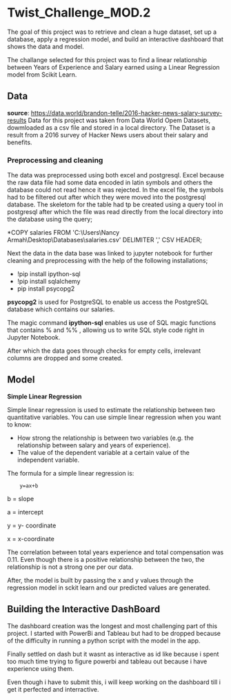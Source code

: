 # Twist_Challenge_MOD.2

The goal of this project was to retrieve and clean a huge dataset, set up a database, apply a regression model, and build an interactive dashboard that shows the data and model. 

The challange selected for this project was to find a linear relationship between Years of Experience and Salary earned using a Linear Regression model from Scikit Learn. 

## Data

**source**: https://data.world/brandon-telle/2016-hacker-news-salary-survey-results
Data for this project was taken from Data World Opem Datasets, dowmloaded as a csv file and stored in a local directory. The Dataset is a result from a 2016 survey of Hacker News users about their salary and benefits.

### Preprocessing and cleaning

The data was preprocessed using both excel and postgresql. Excel because the raw data file had some data encoded in latin symbols and others the database could not read hence it was rejected.  In the excel file, the symbols had to be filtered out after which they were moved into the postgresql database. The skeletom for the table had tp be created using a query tool in postgresql after which the file was read directly from the local directory into the database using the query;

*COPY salaries FROM 'C:\Users\Nancy Armah\Desktop\Databases\salaries.csv' DELIMITER ',' CSV HEADER;

Next the data in the data base was linked to jupyter notebook for further cleaning and preprocessing with the help of the following installations;
* !pip install ipython-sql
* !pip install sqlalchemy
* pip install psycopg2

**psycopg2** is used for PostgreSQL to enable us access the PostgreSQL database which contains our salaries.

The magic command **ipython-sql** enables us use of SQL magic functions that contains % and %% , allowing us to write SQL style code right in Jupyter Notebook.

After which the data goes through checks for empty cells, irrelevant columns are dropped and some created.

## Model

**Simple Linear Regression**

Simple linear regression is used to estimate the relationship between two quantitative variables. You can use simple linear regression when you want to know:

* How strong the relationship is between two variables (e.g. the relationship between salary and years of experience).
* The value of the dependent variable at a certain value of the independent variable.

The formula for a simple linear regression is:

        y=ax+b


b = slope  

a = intercept  

y = y- coordinate  

x = x-coordinate  

The correlation between total years experience and total compensation was 0.11. Even though there is a positive relationship between the two, the relationship is not a strong one per our data. 

After, the model is built by passing the x and y values through the regression model in sckit learn and our predicted values are generated.

## Building the Interactive DashBoard

The dashboard creation was the longest and most challenging part of this project. I started with PowerBi and Tableau but had to be dropped because of the difficulty in running a python script with the model in the app.

Finally settled on dash but it wasnt as interactive as id like because i spent too much time trying to figure powerbi and tableau out because i have experience using them.

Even though i have to submit this, i will keep working on the dashboard till i get it perfected and interractive.


